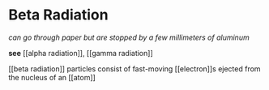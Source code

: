 # Beta Radiation

_can go through paper but are stopped by a few millimeters of aluminum_

**see** [[alpha radiation]], [[gamma radiation]]

[[beta radiation]] particles consist of fast-moving [[electron]]s ejected from the nucleus of an [[atom]]
